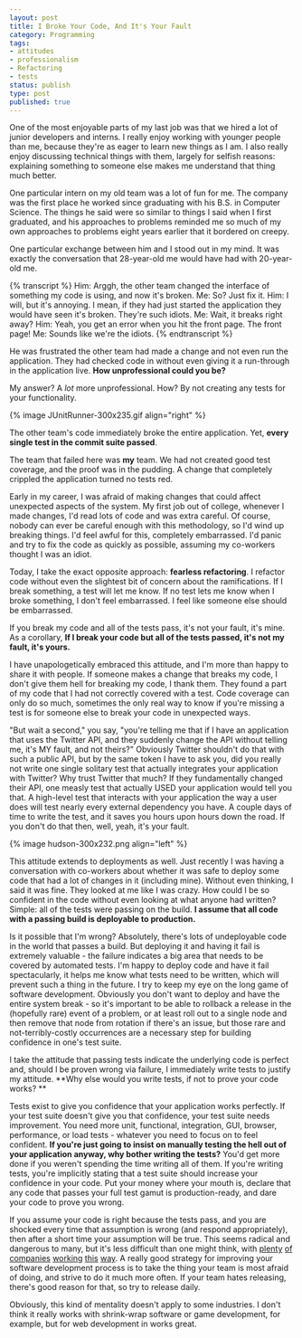 ```yaml
---
layout: post
title: I Broke Your Code, And It's Your Fault
category: Programming
tags:
- attitudes
- professionalism
- Refactoring
- tests
status: publish
type: post
published: true
---
```

One of the most enjoyable parts of my last job was that we hired a lot of junior developers and interns.  I really enjoy working with younger people than me, because they're as eager to learn new things as I am.  I also really enjoy discussing technical things with them, largely for selfish reasons: explaining something to someone else makes me understand that thing much better.

One particular intern on my old team was a lot of fun for me.  The company was the first place he worked since graduating with his B.S. in Computer Science.  The things he said were so similar to things I said when I first graduated, and his approaches to problems reminded me so much of my own approaches to problems eight years earlier that it bordered on creepy.

One particular exchange between him and I stood out in my mind.  It was exactly the conversation that 28-year-old me would have had with 20-year-old me.

{% transcript %}
	Him: Arggh, the other team changed the interface of something my code is using, and now it's broken.
	Me: So?  Just fix it.
	Him: I will, but it's annoying.  I mean, if they had just started the application they would have seen it's broken.  They're such idiots.
	Me: Wait, it breaks right away?
	Him: Yeah, you get an error when you hit the front page.  The front page!
	Me: Sounds like we're the idiots.
{% endtranscript %}

He was frustrated the other team had made a change and not even run the application.  They had checked code in without even giving it a run-through in the application live.  **How unprofessional could you be?**

My answer?  A _lot_ more unprofessional.  How?  By not creating any tests for your functionality.

{% image JUnitRunner-300x235.gif align="right" %}

The other team's code immediately broke the entire application.  Yet, **every single test in the commit suite passed**.

The team that failed here was **my** team.  We had not created good test coverage, and the proof was in the pudding.  A change that completely crippled the application turned no tests red.  

Early in my career, I was afraid of making changes that could affect unexpected aspects of the system.  My first job out of college, whenever I made changes, I'd read lots of code and was extra careful.  Of course, nobody can ever be careful enough with this methodology, so I'd wind up breaking things.  I'd feel awful for this, completely embarrassed.  I'd panic and try to fix the code as quickly as possible, assuming my co-workers thought I was an idiot.

Today, I take the exact opposite approach: **fearless refactoring**.  I refactor code without even the slightest bit of concern about the ramifications.  If I break something, a test will let me know.  If no test lets me know when I broke something, I don't feel embarrassed.  I feel like someone else should be embarrassed.

If you break my code and all of the tests pass, it's not your fault, it's mine.  As a corollary, **If I break your code but all of the tests passed, it's not my fault, it's yours.**  

I have unapologetically embraced this attitude, and I'm more than happy to share it with people.  If someone makes a change that breaks my code, I don't give them hell for breaking my code, I thank them.  They found a part of my code that I had not correctly covered with a test.  Code coverage can only do so much, sometimes the only real way to know if you're missing a test is for someone else to break your code in unexpected ways.

"But wait a second," you say, "you're telling me that if I have an application that uses the Twitter API, and they suddenly change the API without telling me, it's MY fault, and not theirs?"  Obviously Twitter shouldn't do that with such a public API, but by the same token I have to ask you, did you really not write one single solitary test that actually integrates your application with Twitter?  Why trust Twitter that much?  If they fundamentally changed their API, one measly test that actually USED your application would tell you that.  A high-level test that interacts with your application the way a user does will test nearly every external dependency you have.  A couple days of time to write the test, and it saves you hours upon hours down the road.  If you don't do that then, well, yeah, it's your fault.

{% image hudson-300x232.png align="left" %}

This attitude extends to deployments as well.  Just recently I was having a conversation with co-workers about whether it was safe to deploy some code that had a lot of changes in it (including mine).  Without even thinking, I said it was fine.  They looked at me like I was crazy.  How could I be so confident in the code without even looking at what anyone had written?  Simple: all of the tests were passing on the build.  **I assume that all code with a passing build is deployable to production.**

Is it possible that I'm wrong?  Absolutely, there's lots of undeployable code in the world that passes a build.  But deploying it and having it fail is extremely valuable - the failure indicates a big area that needs to be covered by automated tests.  I'm happy to deploy code and have it fail spectacularly, it helps me know what tests need to be written, which will prevent such a thing in the future.  I try to keep my eye on the long game of software development.  Obviously you don't want to deploy and have the entire system break - so it's important to be able to rollback a release in the (hopefully rare) event of a problem, or at least roll out to a single node and then remove that node from rotation if there's an issue, but those rare and not-terribly-costly occurrences are a necessary step for building confidence in one's test suite.

I take the attitude that passing tests indicate the underlying code is perfect and, should I be proven wrong via failure, I immediately write tests to justify my attitude.  **Why else would you write tests, if not to prove your code works? **

Tests exist to give you confidence that your application works perfectly.  If your test suite doesn't give you that confidence, your test suite needs improvement.  You need more unit, functional, integration, GUI, browser, performance, or load tests - whatever you need to focus on to feel confident.  **If you're just going to insist on manually testing the hell out of your application anyway, why bother writing the tests?**  You'd get more done if you weren't spending the time writing all of them.  If you're writing tests, you're implicitly stating that a test suite should increase your confidence in your code.  Put your money where your mouth is, declare that any code that passes your full test gamut is production-ready, and dare your code to prove you wrong.

If you assume your code is right because the tests pass, and you are shocked every time that assumption is wrong (and respond appropriately), then after a short time your assumption will be true.  This seems radical and dangerous to many, but it's less difficult than one might think, with [plenty](http://engineering.imvu.com/2010/04/09/imvus-approach-to-integrating-quality-assurance-with-continuous-deployment/) [of](http://about.digg.com/blog/continuous-deployment-code-review-and-pre-tested-commits-digg4) [companies](http://sna-projects.com/blog/2011/06/continuous-deployment-flickr/) [working](http://radar.oreilly.com/2009/03/continuous-deployment-5-eas.html) [this](http://www.startuplessonslearned.com/2009/06/why-continuous-deployment.html) [way](http://www.slideshare.net/jallspaw/10-deploys-per-day-dev-and-ops-cooperation-at-flickr).  A really good strategy for improving your software development process is to take the thing your team is most afraid of doing, and strive to do it much more often.  If your team hates releasing, there's good reason for that, so try to release daily.

Obviously, this kind of mentality doesn't apply to some industries.  I don't think it really works with shrink-wrap software or game development, for example, but for web development in works great.


